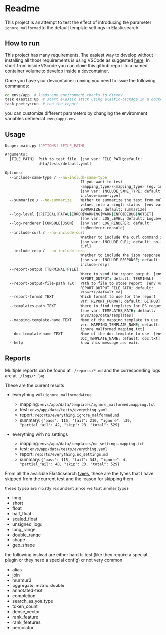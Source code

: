 # Readme

This project is an attempt to test the effect of introducing the parameter `ignore_malformed` to the default template settings in Elasticsearch.

## How to run

This project has many requirements. The easiest way to develop without installing all those requirements is using VSCode as suggested [here](https://code.visualstudio.com/docs/devcontainers/containers).
In short from inside VScode you can clone this github repo into a named container volume to develop inside a devcontainer.

Once you have your devcontainer running you need to issue the following commands:

```bash
cd envs/app  # loads env environment thanks to direnv
task elastic:up  # start elastic stack using elastic-package in a docker container
task poetry:run  # run the report
```

you can customize different parameters by changing the environment variables defined at `envs/app/.env`

## Usage

```bash
Usage: main.py [OPTIONS] [FILE_PATH]

Arguments:
  [FILE_PATH]  Path to test file  [env var: FILE_PATH;default:
               data/tests/default.yaml]

Options:
  --include-same-type / --no-include-same-type
                                  If you want to test
                                  <mapping_type>/<mapping_type> (eg. int/int)
                                  [env var: INCLUDE_SAME_TYPE; default: no-
                                  include-same-type]
  --summarize / --no-summarize    Wether to summarize the test from multiple
                                  values into a single status  [env var:
                                  SUMMARIZE; default: summarize]
  --log-level [CRITICAL|FATAL|ERROR|WARNING|WARN|INFO|DEBUG|NOTSET]
                                  [env var: LOG_LEVEL; default: LogLevel.info]
  --log-renderer [CONSOLE|JSON]   [env var: LOG_RENDERER; default:
                                  LogRenderer.console]
  --include-curl / --no-include-curl
                                  Whether to include the curl command in logs
                                  [env var: INCLUDE_CURL; default: no-include-
                                  curl]
  --include-resp / --no-include-resp
                                  Whether to include the json response in logs
                                  [env var: INCLUDE_RESPONSE; default: no-
                                  include-resp]
  --report-output [TERMINAL|FILE]
                                  Where to send the report output  [env var:
                                  REPORT_OUTPUT; default: TERMINAL]
  --report-output-file-path TEXT  Path to file to store report  [env var:
                                  REPORT_OUTPUT_FILE_PATH; default:
                                  reports/default.md]
  --report-format TEXT            Which format to use for the report  [env
                                  var: REPORT_FORMAT; default: GITHUB]
  --templates-path TEXT           Where to find templates for ES requests
                                  [env var: TEMPLATES_PATH; default:
                                  envs/app/data/templates]
  --mapping-template-name TEXT    Name of the mapping template to use  [env
                                  var: MAPPING_TEMPLATE_NAME; default:
                                  ignore_malformed.mapping.txt]
  --doc-template-name TEXT        Name of the doc template to use  [env var:
                                  DOC_TEMPLATE_NAME; default: doc.txt]
  --help                          Show this message and exit.
```

## Reports

Multiple reports can be found at `./reports/*.md` and the corresponding logs are at `./logs/*.log`.

These are the current results

- everything with `ignore_malformed=true`

  - mapping: `envs/app/data/templates/ignore_malformed.mapping.txt`
  - test: `envs/app/data/tests/everything.yaml`
  - report: `reports/everything.ignore_malformed.md`
  - summary: `{"pass": 115, "fail": 210, "ignore": 139, "partial_fail": 42, "skip": 23, "total": 529}`

- everything with no settings
  - mapping: `envs/app/data/templates/no_settings.mapping.txt`
  - test: `envs/app/data/tests/everything.yaml`
  - report: `reports/everything.no_settings.md`
  - summary: `{"pass": 115, "fail": 343, "ignore": 0, "partial_fail": 48, "skip": 23, "total": 529}`

From all the available Elasticsearch [types](https://www.elastic.co/guide/en/elasticsearch/reference/current/mapping-types.html), these are the types that I have skipped from the current test and the reason for skipping them

these types are mostly redundant since we test similar types

- long
- short
- float
- half_float
- scaled_float
- unsigned_logs
- long_range
- double_range
- shape
- geo_shape

the following instead are either hard to test (like they require a special plugin or they need a special config) or not very common

- alias
- join
- murmur3
- aggregate_metric_double
- annotated-text
- completion
- search_as_you_type
- token_count
- dense_vector
- rank_feature
- rank_features
- percolator
